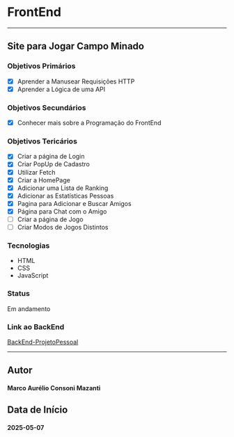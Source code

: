 # FrontEnd
- - -
## Site para Jogar Campo Minado

### Objetivos Primários
- [X] Aprender a Manusear Requisições HTTP
- [X] Aprender a Lógica de uma API

### Objetivos Secundários
- [X] Conhecer mais sobre a Programação do FrontEnd

### Objetivos Tericários
- [X] Criar a página de Login
- [X] Criar PopUp de Cadastro
- [X] Utilizar Fetch
- [X] Criar a HomePage
- [X] Adicionar uma Lista de Ranking
- [X] Adicionar as Estatísticas Pessoas
- [X] Pagina para Adicionar e Buscar Amigos
- [X] Página para Chat com o Amigo
- [ ] Criar a página de Jogo
- [ ] Criar Modos de Jogos Distintos

### Tecnologias
- HTML
- CSS
- JavaScript

### Status
Em andamento

### Link ao BackEnd
[BackEnd-ProjetoPessoal](https://github.com/MarcoMazanti/BackEnd-ProjetoPessoal)

- - -
## Autor
#### Marco Aurélio Consoni Mazanti

## Data de Início
#### 2025-05-07